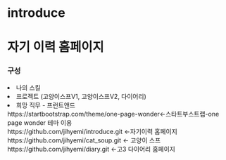 # introduce
<h1>자기 이력 홈페이지</h1>
<h3>구성</h3>
<li>나의 스킬</li>
<li>프로젝트 (고양이스프V1, 고양이스프V2, 다이어리)</li>
<li>희망 직무 - 프런트앤드</li>
https://startbootstrap.com/theme/one-page-wonder<-스타트부스트랩-one page wonder 테마 이용<br>
https://github.com/jihyemi/introduce.git <-자기이력 홈페이지<br>
https://github.com/jihyemi/cat_soup.git <- 고양이 스프<br>
https://github.com/jihyemi/diary.git <-고3 다이어리 홈페이지
